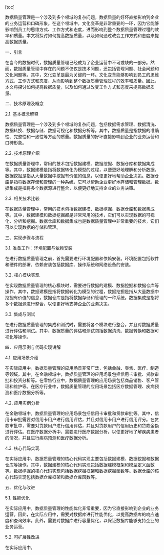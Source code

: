 
[toc]                    
                
                
数据质量管理是一个涉及到多个领域的复杂问题，数据质量的好坏直接影响到企业的业务运营和口碑形象。在这个领域中，文化变革是非常重要的一环，因为它能够影响到员工的思维方式、工作方式和态度，进而影响到整个数据质量管理过程的效率和质量。本文将探讨如何提高数据质量，以及如何通过改变工作方式和态度来提高数据质量。

一、引言

在当今的数据时代，数据质量管理已经成为了企业运营中不可或缺的一部分。然而，数据质量管理中存在的问题不仅仅是技术问题，还包括管理问题、社会问题和文化问题等。其中，文化变革是最为关键的一环。文化变革能够影响到员工的思维方式、工作方式和态度，从而影响到整个数据质量管理过程的效率和质量。因此，本文将探讨如何提高数据质量，以及如何通过改变工作方式和态度来提高数据质量。

二、技术原理及概念

2.1. 基本概念解释

数据质量管理是一个涉及到多个领域的复杂问题，包括数据需求管理、数据清洗、数据转换、数据存储、数据可视化和数据分析等。其中，数据质量是指数据的准确性、完整性和一致性等方面的质量。数据质量的好坏直接影响到企业的业务运营和口碑形象。

2.2. 技术原理介绍

在数据质量管理中，常用的技术包括数据建模、数据挖掘、数据仓库和数据集成等。其中，数据建模是指将数据转化为模型的过程，以便更好地理解和分析数据。数据挖掘是指从大量数据中挖掘有价值的信息，以便更好地帮助企业决策。数据仓库是指将数据存储和管理的一种系统，它可以帮助企业更好地存储和管理数据。数据集成是指将多个数据源进行整合，以便更好地支持企业的业务决策。

2.3. 相关技术比较

在数据质量管理中，常用的技术包括数据建模、数据挖掘、数据仓库和数据集成等。其中，数据建模和数据挖掘都是非常常用的技术，它们可以实现数据的可视化、分析和挖掘。数据仓库和数据集成也是数据质量管理中非常重要的技术，它们可以实现数据的存储和管理。

三、实现步骤与流程

3.1. 准备工作：环境配置与依赖安装

在进行数据质量管理之前，首先需要进行环境配置和依赖安装。环境配置包括软件和硬件的部署，依赖安装包括数据库、操作系统和网络设备的安装。

3.2. 核心模块实现

在实现数据质量管理的核心模块时，需要进行数据的建模、数据挖掘和数据仓库等操作。其中，数据建模是指将数据转化为模型的过程，数据挖掘是指从大量数据中挖掘有价值的信息，数据仓库是指将数据存储和管理的一种系统，数据集成是指将多个数据源进行整合，以便更好地支持企业的业务决策。

3.3. 集成与测试

在进行数据质量管理的集成和测试时，需要将各个模块进行整合，并且对数据质量进行评估和测试。其中，数据质量的评估和测试包括数据清洗、数据转换和数据可视化等操作。

四、应用示例与代码实现讲解

4.1. 应用场景介绍

在实际应用中，数据质量管理的应用场景非常广泛，包括金融、零售、医疗、制造等领域。其中，在金融领域中，数据质量管理的应用场景包括信用卡审批、贷款审批和投资分析等。在零售行业中，数据质量管理的应用场景包括商品销售、客户管理和维护等。在医疗行业中，数据质量管理的应用场景包括医疗数据管理、疾病预测和医疗数据分析等。

4.2. 应用实例分析

在金融领域中，数据质量管理的应用场景包括信用卡审批和贷款审批等。其中，信用卡审批需要对信用卡用户进行信用评估，并且对信用卡用户进行信用评分。在贷款审批中，需要对贷款用户进行信用评估，并且对贷款用户的信用历史和贷款金额进行评估。在医疗数据分析中，需要进行医疗数据分析，以便更好地了解疾病患者的情况，并且进行疾病预测和医疗数据分析。

4.3. 核心代码实现

在实际应用中，数据质量管理的核心代码实现主要包括数据建模、数据挖掘和数据仓库等操作。其中，数据建模的核心代码实现包括数据建模框架和模型定义函数等。数据挖掘的核心代码实现包括数据挖掘框架和数据挖掘函数等。数据仓库的核心代码实现包括数据仓库框架和数据仓库函数等。

五、优化与改进

5.1. 性能优化

在实际应用中，数据质量管理的性能优化非常重要，因为它直接影响到企业的业务运营。因此，在实际应用中，需要对数据库进行性能优化，以提高数据库的响应速度和查询效率。此外，需要对数据库进行容量优化，以保证数据库能够支持企业的业务运营。

5.2. 可扩展性改进

在实际应用中，

